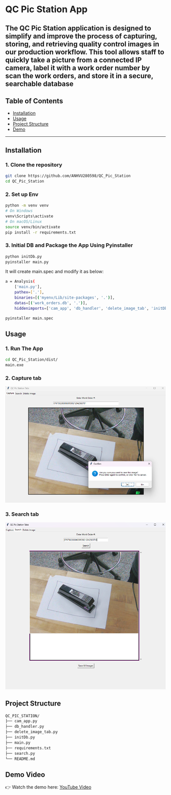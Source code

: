 # QC Pic Station App

The QC Pic Station application is designed to simplify and improve the process of capturing, storing, and retrieving quality control images in our production workflow. This tool allows staff to quickly take a picture from a connected IP camera, label it with a work order number by scan the work orders, and store it in a secure, searchable database
---

## Table of Contents
- [Installation](#installation)
- [Usage](#usage)
- [Project Structure](#project-structure)
- [Demo](#demo)

---

## Installation

### 1. Clone the repository

```bash
git clone https://github.com/ANHVU280598/QC_Pic_Station
cd QC_Pic_Station
```
### 2. Set up Env
```bash
python -m venv venv
# On Windows
venv\Scripts\activate
# On macOS/Linux
source venv/bin/activate
pip install -r requirements.txt
```
### 3. Initial DB and Package the App Using Pyinstaller
```bash
python initDb.py
pyinstaller main.py
```
It will create main.spec and modify it as below:
```bash
a = Analysis(
    ['main.py'],
    pathex=['.'],
    binaries=[('myenv/Lib/site-packages', '.')],
    datas=[('work_orders.db', '.')],
    hiddenimports=['cam_app', 'db_handler', 'delete_image_tab', 'initDb', 'search_app'],
```
```bash
pyinstaller main.spec
```
## Usage
### 1. Run The App 
```bash
cd QC_Pic_Station/dist/
main.exe
```
### 2. Capture tab
![App Screenshot](images/assets/scan_wo.png)
### 3. Search tab
![App Screenshot](images/assets/search.png)

## Project Structure
```bash
QC_PIC_STATION/      
├── cam_app.py    
├── db_handler.py  
├── delete_image_tab.py  
├── initDb.py  
├── main.py                                       
├── requirements.txt
├── search.py  
└── README.md                       

```              
## Demo Video

👉 Watch the demo here: [YouTube Video](https://youtu.be/3eHyZe9wde4)